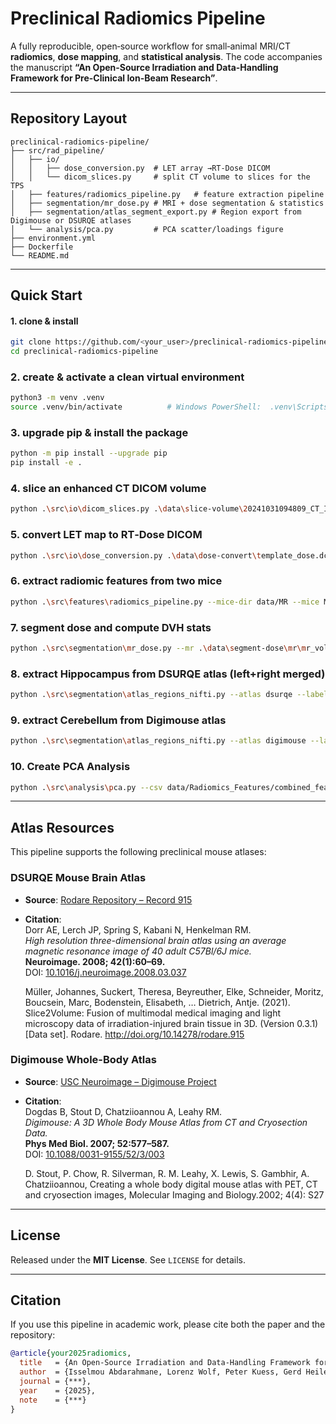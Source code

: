 # Preclinical Radiomics Pipeline

A fully reproducible, open‑source workflow for small‑animal MRI/CT **radiomics**, **dose mapping**, and **statistical analysis**. The code accompanies the manuscript **“An Open-Source Irradiation and Data-Handling Framework for Pre-Clinical Ion-Beam Research”**.

---

## Repository Layout

```
preclinical-radiomics-pipeline/
├── src/rad_pipeline/           
│   ├── io/
│   │   ├── dose_conversion.py  # LET array →RT‑Dose DICOM
│   │   └── dicom_slices.py     # split CT volume to slices for the TPS
│   ├── features/radiomics_pipeline.py   # feature extraction pipeline
│   ├── segmentation/mr_dose.py # MRI + dose segmentation & statistics
│   ├── segmentation/atlas_segment_export.py # Region export from Digimouse or DSURQE atlases
│   └── analysis/pca.py         # PCA scatter/loadings figure
├── environment.yml             
├── Dockerfile                  
└── README.md                   
```

---

## Quick Start


#### 1. clone & install
```bash
git clone https://github.com/<your_user>/preclinical-radiomics-pipeline.git
cd preclinical-radiomics-pipeline
```
### 2. create & activate a clean virtual environment
```bash
python3 -m venv .venv
source .venv/bin/activate          # Windows PowerShell:  .venv\Scripts\Activate
```
### 3. upgrade pip & install the package
```bash
python -m pip install --upgrade pip
pip install -e . 
```
### 4. slice an enhanced CT DICOM volume
```bash
python .\src\io\dicom_slices.py .\data\slice-volume\20241031094809_CT_ISRATV_0.dcm  CT_Volume.dcm  --orientations original ray
```
### 5. convert LET map to RT‑Dose DICOM
```bash
python .\src\io\dose_conversion.py .\data\dose-convert\template_dose.dcm  .\data\dose-convert\dose_npy.npy  .\data\dose-convert\let_npy.npy  .\data\dose-convert\out_let_map.dcm
```
### 6. extract radiomic features from two mice
```bash
python .\src\features\radiomics_pipeline.py --mice-dir data/MR --mice Mouse_01 --out-dir data/Radiomics_Features
```
### 7. segment dose and compute DVH stats
```bash
python .\src\segmentation\mr_dose.py --mr .\data\segment-dose\mr\mr_volume.nii --dose .\data\segment-dose\dose\dose_volume.nii --atlas .\data\segment-dose\atlas\registered_atlas.nii --hierarchy-csv .\data\segment-dose\atlas\registered_atlas_labels.csv
```
### 8. extract Hippocampus from DSURQE atlas (left+right merged)
```bash
python .\src\segmentation\atlas_regions_nifti.py --atlas dsurqe --label .\data\segment-dose\atlas\registered_atlas.nii --hierarchy-csv .\data\segment-dose\atlas\registered_atlas_labels.csv --region "Hippocampal region" --side both --merge-sides --smooth-radius 0 --out-dir .\data\segment-atlas
```
### 9. extract Cerebellum from Digimouse atlas
```bash
python .\src\segmentation\atlas_regions_nifti.py --atlas digimouse --label .\data\segment-dose\atlas\atlas_380x992x208.img --hierarchy-csv .\data\segment-dose\atlas\atlas_380x992x208.txt --region "cerebellum" -- --smooth-radius 0 --out-dir .\data\segment-atlas
```
### 10. Create PCA Analysis
```bash
python .\src\analysis\pca.py --csv data/Radiomics_Features/combined_features_all_mice.csv
```

---

## Atlas Resources

This pipeline supports the following preclinical mouse atlases:

### DSURQE Mouse Brain Atlas

- **Source**: [Rodare Repository – Record 915](https://rodare.hzdr.de/record/915)
- **Citation**:  
  Dorr AE, Lerch JP, Spring S, Kabani N, Henkelman RM.  
  *High resolution three-dimensional brain atlas using an average magnetic resonance image of 40 adult C57Bl/6J mice.*  
  **Neuroimage. 2008; 42(1):60–69.**  
  DOI: [10.1016/j.neuroimage.2008.03.037](https://doi.org/10.1016/j.neuroimage.2008.03.037)
  
  Müller, Johannes, Suckert, Theresa, Beyreuther, Elke, Schneider, Moritz, Boucsein, Marc,
  Bodenstein, Elisabeth, … Dietrich, Antje. (2021). Slice2Volume: Fusion of multimodal medical imaging 
  and light microscopy data of irradiation-injured brain tissue in 3D. 
  (Version 0.3.1) [Data set]. Rodare. http://doi.org/10.14278/rodare.915
  

### Digimouse Whole-Body Atlas

- **Source**: [USC Neuroimage – Digimouse Project](https://neuroimage.usc.edu/neuro/Digimouse)
- **Citation**:  
  Dogdas B, Stout D, Chatziioannou A, Leahy RM.  
  *Digimouse: A 3D Whole Body Mouse Atlas from CT and Cryosection Data.*  
  **Phys Med Biol. 2007; 52:577–587.**  
  DOI: [10.1088/0031-9155/52/3/003](http://dx.doi.org/10.1088%2F0031-9155%2F52%2F3%2F003)

  D. Stout, P. Chow, R. Silverman, R. M. Leahy, X. Lewis, S. Gambhir, 
  A. Chatziioannou, Creating a whole body digital mouse atlas with PET, CT and cryosection images,
  Molecular Imaging and Biology.2002; 4(4): S27

---

## License

Released under the **MIT License**. See `LICENSE` for details.

---

## Citation

If you use this pipeline in academic work, please cite both the paper and the repository:

```bibtex
@article{your2025radiomics,
  title   = {An Open-Source Irradiation and Data-Handling Framework for Pre-Clinical Ion-Beam Research},
  author  = {Isselmou Abdarahmane, Lorenz Wolf, Peter Kuess, Gerd Heilemann, Silvia Stocchiero, Barbara Knäusl, Ingo Feinerer, Markus Zeilinger, Dietmar Georg},
  journal = {***},
  year    = {2025},
  note    = {***}
}
```


